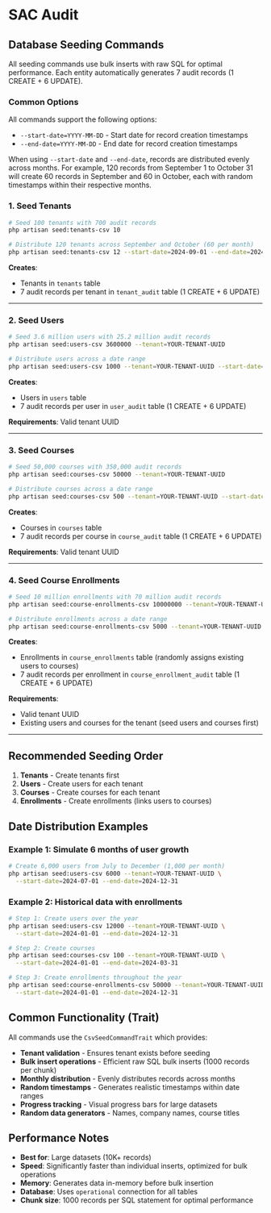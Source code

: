 # SAC Audit

## Database Seeding Commands

All seeding commands use bulk inserts with raw SQL for optimal performance. Each entity automatically generates 7 audit records (1 CREATE + 6 UPDATE).

### Common Options

All commands support the following options:

- `--start-date=YYYY-MM-DD` - Start date for record creation timestamps
- `--end-date=YYYY-MM-DD` - End date for record creation timestamps

When using `--start-date` and `--end-date`, records are distributed evenly across months. For example, 120 records from September 1 to October 31 will create 60 records in September and 60 in October, each with random timestamps within their respective months.

### 1. Seed Tenants

```bash
# Seed 100 tenants with 700 audit records
php artisan seed:tenants-csv 10

# Distribute 120 tenants across September and October (60 per month)
php artisan seed:tenants-csv 12 --start-date=2024-09-01 --end-date=2024-10-31
```

**Creates**:
- Tenants in `tenants` table
- 7 audit records per tenant in `tenant_audit` table (1 CREATE + 6 UPDATE)

---

### 2. Seed Users

```bash
# Seed 3.6 million users with 25.2 million audit records
php artisan seed:users-csv 3600000 --tenant=YOUR-TENANT-UUID

# Distribute users across a date range
php artisan seed:users-csv 1000 --tenant=YOUR-TENANT-UUID --start-date=2024-01-01 --end-date=2024-12-31
```

**Creates**:
- Users in `users` table
- 7 audit records per user in `user_audit` table (1 CREATE + 6 UPDATE)

**Requirements**: Valid tenant UUID

---

### 3. Seed Courses

```bash
# Seed 50,000 courses with 350,000 audit records
php artisan seed:courses-csv 50000 --tenant=YOUR-TENANT-UUID

# Distribute courses across a date range
php artisan seed:courses-csv 500 --tenant=YOUR-TENANT-UUID --start-date=2024-01-01 --end-date=2024-06-30
```

**Creates**:
- Courses in `courses` table
- 7 audit records per course in `course_audit` table (1 CREATE + 6 UPDATE)

**Requirements**: Valid tenant UUID

---

### 4. Seed Course Enrollments

```bash
# Seed 10 million enrollments with 70 million audit records
php artisan seed:course-enrollments-csv 10000000 --tenant=YOUR-TENANT-UUID

# Distribute enrollments across a date range
php artisan seed:course-enrollments-csv 5000 --tenant=YOUR-TENANT-UUID --start-date=2024-09-01 --end-date=2024-12-31
```

**Creates**:
- Enrollments in `course_enrollments` table (randomly assigns existing users to courses)
- 7 audit records per enrollment in `course_enrollment_audit` table (1 CREATE + 6 UPDATE)

**Requirements**:
- Valid tenant UUID
- Existing users and courses for the tenant (seed users and courses first)

---

## Recommended Seeding Order

1. **Tenants** - Create tenants first
2. **Users** - Create users for each tenant
3. **Courses** - Create courses for each tenant
4. **Enrollments** - Create enrollments (links users to courses)

## Date Distribution Examples

### Example 1: Simulate 6 months of user growth
```bash
# Create 6,000 users from July to December (1,000 per month)
php artisan seed:users-csv 6000 --tenant=YOUR-TENANT-UUID \
  --start-date=2024-07-01 --end-date=2024-12-31
```

### Example 2: Historical data with enrollments
```bash
# Step 1: Create users over the year
php artisan seed:users-csv 12000 --tenant=YOUR-TENANT-UUID \
  --start-date=2024-01-01 --end-date=2024-12-31

# Step 2: Create courses
php artisan seed:courses-csv 100 --tenant=YOUR-TENANT-UUID \
  --start-date=2024-01-01 --end-date=2024-03-31

# Step 3: Create enrollments throughout the year
php artisan seed:course-enrollments-csv 50000 --tenant=YOUR-TENANT-UUID \
  --start-date=2024-01-01 --end-date=2024-12-31
```

## Common Functionality (Trait)

All commands use the `CsvSeedCommandTrait` which provides:

- **Tenant validation** - Ensures tenant exists before seeding
- **Bulk insert operations** - Efficient raw SQL bulk inserts (1000 records per chunk)
- **Monthly distribution** - Evenly distributes records across months
- **Random timestamps** - Generates realistic timestamps within date ranges
- **Progress tracking** - Visual progress bars for large datasets
- **Random data generators** - Names, company names, course titles

## Performance Notes

- **Best for**: Large datasets (10K+ records)
- **Speed**: Significantly faster than individual inserts, optimized for bulk operations
- **Memory**: Generates data in-memory before bulk insertion
- **Database**: Uses `operational` connection for all tables
- **Chunk size**: 1000 records per SQL statement for optimal performance
